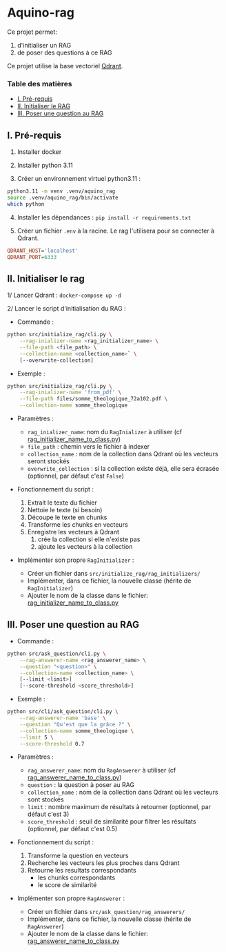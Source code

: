# Aquino-rag

Ce projet permet:
1. d'initialiser un RAG
2. de poser des questions à ce RAG

Ce projet utilise la base vectoriel [Qdrant](https://qdrant.tech/qdrant-vector-database/).

### Table des matières
- [I. Pré-requis](#i-pré-requis)  
- [II. Initialiser le RAG](#ii-initialiser-le-rag)  
- [III. Poser une question au RAG](#iii-poser-une-question-au-rag)  



## I. Pré-requis
1. Installer docker

2. Installer python 3.11

3. Créer un environnement virtuel python3.11 :
```bash
python3.11 -m venv .venv/aquino_rag
source .venv/aquino_rag/bin/activate
which python
```

4. Installer les dépendances : `pip install -r requirements.txt`

5. Créer un fichier `.env` à la racine. Le rag l'utilisera pour se connecter à Qdrant.  
```ini
QDRANT_HOST='localhost'
QDRANT_PORT=6333
```




## II. Initialiser le rag

1/ Lancer Qdrant : `docker-compose up -d`

2/ Lancer le script d'initialisation du RAG :

- Commande : 
```bash
python src/initialize_rag/cli.py \
    --rag-inializer-name <rag_initializer_name> \
    --file-path <file_path> \
    --collection-name <collection_name>` \
    [--overwrite-collection]
```

- Exemple : 
```bash
python src/initialize_rag/cli.py \
    --rag-inializer-name 'from_pdf' \
    --file-path files/somme_theologique_72a102.pdf \
    --collection-name somme_theologique
```

- Paramètres :
  - `rag_inializer_name`: nom du `RagInializer` à utiliser (cf [rag_initializer_name_to_class.py](src/initialize_rag/rag_initializer_name_to_class.py))
  - `file_path` : chemin vers le fichier à indexer
  - `collection_name` : nom de la collection dans Qdrant où les vecteurs seront stockés
  - `overwrite_collection` : si la collection existe déjà, elle sera écrasée (optionnel, par défaut c'est `False`)


- Fonctionnement du script :
  1. Extrait le texte du fichier
  2. Nettoie le texte (si besoin)
  3. Découpe le texte en chunks
  4. Transforme les chunks en vecteurs
  5. Enregistre les vecteurs à Qdrant
      1. crée la collection si elle n'existe pas
      2. ajoute les vecteurs à la collection


- Implémenter son propre `RagInitializer` :
  - Créer un fichier dans `src/initialize_rag/rag_initializers/`
  - Implémenter, dans ce fichier, la nouvelle classe (hérite de `RagInitializer`)  
  - Ajouter le nom de la classe dans le fichier: [rag_initializer_name_to_class.py](src/initialize_rag/rag_initializer_name_to_class.py)



## III. Poser une question au RAG

- Commande : 
```bash
python src/ask_question/cli.py \
    --rag-answerer-name <rag_answerer_name> \
    --question "<question>" \
    --collection-name <collection_name> \
    [--limit <limit>]
    [--score-threshold <score_threshold>]
```

- Exemple :
```bash
python src/cli/ask_question/cli.py \
    --rag-answerer-name 'base' \
    --question "Qu'est que la grâce ?" \
    --collection-name somme_theologique \
    --limit 5 \
    --score-threshold 0.7
```

- Paramètres :
  - `rag_answerer_name`: nom du `RagAnswerer` à utiliser (cf [rag_answerer_name_to_class.py](src/ask_question/rag_answerer_name_to_class.py)) 
  - `question` : la question à poser au RAG
  - `collection_name` : nom de la collection dans Qdrant où les vecteurs sont stockés
  - `limit` : nombre maximum de résultats à retourner (optionnel, par défaut c'est 3)
  - `score_threshold` : seuil de similarité pour filtrer les résultats (optionnel, par défaut c'est 0.5)


- Fonctionnement du script :
  1. Transforme la question en vecteurs
  2. Recherche les vecteurs les plus proches dans Qdrant
  3. Retourne les resultats correspondants
      - les chunks correspondants
      - le score de similarité


- Implémenter son propre `RagAnswerer` :
  - Créer un fichier dans `src/ask_question/rag_answerers/`
  - Implémenter, dans ce fichier, la nouvelle classe (hérite de `RagAnswerer`)  
  - Ajouter le nom de la classe dans le fichier: [rag_answerer_name_to_class.py](src/ask_question/rag_answerer_name_to_class.py)
